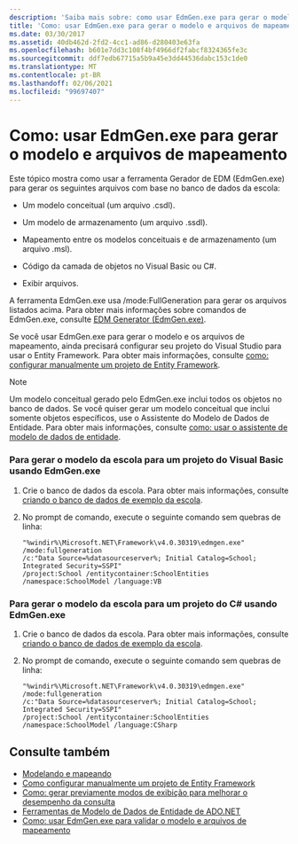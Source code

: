 ```yaml
---
description: 'Saiba mais sobre: como usar EdmGen.exe para gerar o modelo e os arquivos de mapeamento'
title: 'Como: usar EdmGen.exe para gerar o modelo e arquivos de mapeamento'
ms.date: 03/30/2017
ms.assetid: 40db462d-2fd2-4cc1-ad86-d280403e63fa
ms.openlocfilehash: b601e7dd3c108f4bf4966df2fabcf8324365fe3c
ms.sourcegitcommit: ddf7edb67715a5b9a45e3dd44536dabc153c1de0
ms.translationtype: MT
ms.contentlocale: pt-BR
ms.lasthandoff: 02/06/2021
ms.locfileid: "99697407"
---
```

# <a name="how-to-use-edmgenexe-to-generate-the-model-and-mapping-files"></a>Como: usar EdmGen.exe para gerar o modelo e arquivos de mapeamento

Este tópico mostra como usar a ferramenta Gerador de EDM (EdmGen.exe) para gerar os seguintes arquivos com base no banco de dados da escola:  
  
- Um modelo conceitual (um arquivo .csdl).  
  
- Um modelo de armazenamento (um arquivo .ssdl).  
  
- Mapeamento entre os modelos conceituais e de armazenamento (um arquivo .msl).  
  
- Código da camada de objetos no Visual Basic ou C#.  
  
- Exibir arquivos.  
  
 A ferramenta EdmGen.exe usa /mode:FullGeneration para gerar os arquivos listados acima. Para obter mais informações sobre comandos de EdmGen.exe, consulte [EDM Generator (EdmGen.exe)](edm-generator-edmgen-exe.md).  
  
 Se você usar EdmGen.exe para gerar o modelo e os arquivos de mapeamento, ainda precisará configurar seu projeto do Visual Studio para usar o Entity Framework. Para obter mais informações, consulte [como: configurar manualmente um projeto de Entity Framework](/previous-versions/dotnet/netframework-4.0/bb738546(v=vs.100)).  
  
> [!NOTE]
> Um modelo conceitual gerado pelo EdmGen.exe inclui todos os objetos no banco de dados. Se você quiser gerar um modelo conceitual que inclui somente objetos específicos, use o Assistente do Modelo de Dados de Entidade. Para obter mais informações, consulte [como: usar o assistente de modelo de dados de entidade](/previous-versions/dotnet/netframework-4.0/bb738677(v=vs.100)).  
  
### <a name="to-generate-the-school-model-for-a-visual-basic-project-using-edmgenexe"></a>Para gerar o modelo da escola para um projeto do Visual Basic usando EdmGen.exe  
  
1. Crie o banco de dados da escola. Para obter mais informações, consulte [criando o banco de dados de exemplo da escola](/previous-versions/dotnet/netframework-4.0/bb399731(v=vs.100)).  
  
2. No prompt de comando, execute o seguinte comando sem quebras de linha:  
  
    ```console  
    "%windir%\Microsoft.NET\Framework\v4.0.30319\edmgen.exe" /mode:fullgeneration
    /c:"Data Source=%datasourceserver%; Initial Catalog=School; Integrated Security=SSPI"
    /project:School /entitycontainer:SchoolEntities /namespace:SchoolModel /language:VB  
    ```  
  
### <a name="to-generate-the-school-model-for-a-c-project-using-edmgenexe"></a>Para gerar o modelo da escola para um projeto do C# usando EdmGen.exe  
  
1. Crie o banco de dados da escola. Para obter mais informações, consulte [criando o banco de dados de exemplo da escola](/previous-versions/dotnet/netframework-4.0/bb399731(v=vs.100)).  
  
2. No prompt de comando, execute o seguinte comando sem quebras de linha:  
  
    ```console  
    "%windir%\Microsoft.NET\Framework\v4.0.30319\edmgen.exe" /mode:fullgeneration
    /c:"Data Source=%datasourceserver%; Initial Catalog=School; Integrated Security=SSPI"
    /project:School /entitycontainer:SchoolEntities /namespace:SchoolModel /language:CSharp  
    ```  
  
## <a name="see-also"></a>Consulte também

- [Modelando e mapeando](modeling-and-mapping.md)
- [Como configurar manualmente um projeto de Entity Framework](/previous-versions/dotnet/netframework-4.0/bb738546(v=vs.100))
- [Como: gerar previamente modos de exibição para melhorar o desempenho da consulta](/previous-versions/dotnet/netframework-4.0/bb896240(v=vs.100))
- [Ferramentas de Modelo de Dados de Entidade de ADO.NET](/previous-versions/dotnet/netframework-4.0/bb399249(v=vs.100))
- [Como: usar EdmGen.exe para validar o modelo e arquivos de mapeamento](how-to-use-edmgen-exe-to-validate-model-and-mapping-files.md)
